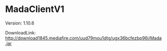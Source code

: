 # MadaClientV1

Version: 1.10.6

DownloadLink: http://download1845.mediafire.com/uud79mou1dtg/ugx36bcfezbp96i/Mada.jar
